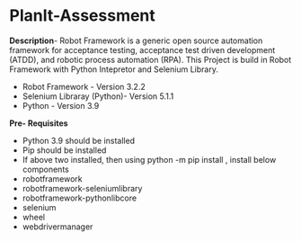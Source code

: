 # PlanIt-Assessment

**Description**- Robot Framework is a generic open source automation framework for acceptance testing, acceptance test driven development (ATDD), and robotic process automation (RPA).
This Project is build in Robot Framework with Python Intepretor and Selenium Library. 
- Robot Framework - Version 3.2.2
- Selenium Libraray (Python)- Version 5.1.1
- Python - Version 3.9

**Pre- Requisites**
- Python 3.9 should be installed
- Pip should be installed
- If above two installed, then using python -m pip install <to install> , install below components
-   robotframework
-   robotframework-seleniumlibrary
-   robotframework-pythonlibcore
-   selenium
-   wheel
-   webdrivermanager
